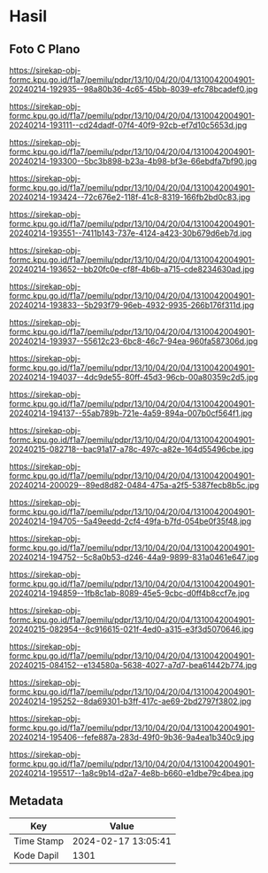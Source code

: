 # Hasil

## Foto C Plano

https://sirekap-obj-formc.kpu.go.id/f1a7/pemilu/pdpr/13/10/04/20/04/1310042004901-20240214-192935--98a80b36-4c65-45bb-8039-efc78bcadef0.jpg

https://sirekap-obj-formc.kpu.go.id/f1a7/pemilu/pdpr/13/10/04/20/04/1310042004901-20240214-193111--cd24dadf-07f4-40f9-92cb-ef7d10c5653d.jpg

https://sirekap-obj-formc.kpu.go.id/f1a7/pemilu/pdpr/13/10/04/20/04/1310042004901-20240214-193300--5bc3b898-b23a-4b98-bf3e-66ebdfa7bf90.jpg

https://sirekap-obj-formc.kpu.go.id/f1a7/pemilu/pdpr/13/10/04/20/04/1310042004901-20240214-193424--72c676e2-118f-41c8-8319-166fb2bd0c83.jpg

https://sirekap-obj-formc.kpu.go.id/f1a7/pemilu/pdpr/13/10/04/20/04/1310042004901-20240214-193551--7411b143-737e-4124-a423-30b679d6eb7d.jpg

https://sirekap-obj-formc.kpu.go.id/f1a7/pemilu/pdpr/13/10/04/20/04/1310042004901-20240214-193652--bb20fc0e-cf8f-4b6b-a715-cde8234630ad.jpg

https://sirekap-obj-formc.kpu.go.id/f1a7/pemilu/pdpr/13/10/04/20/04/1310042004901-20240214-193833--5b293f79-96eb-4932-9935-266b176f311d.jpg

https://sirekap-obj-formc.kpu.go.id/f1a7/pemilu/pdpr/13/10/04/20/04/1310042004901-20240214-193937--55612c23-6bc8-46c7-94ea-960fa587306d.jpg

https://sirekap-obj-formc.kpu.go.id/f1a7/pemilu/pdpr/13/10/04/20/04/1310042004901-20240214-194037--4dc9de55-80ff-45d3-96cb-00a80359c2d5.jpg

https://sirekap-obj-formc.kpu.go.id/f1a7/pemilu/pdpr/13/10/04/20/04/1310042004901-20240214-194137--55ab789b-721e-4a59-894a-007b0cf564f1.jpg

https://sirekap-obj-formc.kpu.go.id/f1a7/pemilu/pdpr/13/10/04/20/04/1310042004901-20240215-082718--bac91a17-a78c-497c-a82e-164d55496cbe.jpg

https://sirekap-obj-formc.kpu.go.id/f1a7/pemilu/pdpr/13/10/04/20/04/1310042004901-20240214-200029--89ed8d82-0484-475a-a2f5-5387fecb8b5c.jpg

https://sirekap-obj-formc.kpu.go.id/f1a7/pemilu/pdpr/13/10/04/20/04/1310042004901-20240214-194705--5a49eedd-2cf4-49fa-b7fd-054be0f35f48.jpg

https://sirekap-obj-formc.kpu.go.id/f1a7/pemilu/pdpr/13/10/04/20/04/1310042004901-20240214-194752--5c8a0b53-d246-44a9-9899-831a0461e647.jpg

https://sirekap-obj-formc.kpu.go.id/f1a7/pemilu/pdpr/13/10/04/20/04/1310042004901-20240214-194859--1fb8c1ab-8089-45e5-9cbc-d0ff4b8ccf7e.jpg

https://sirekap-obj-formc.kpu.go.id/f1a7/pemilu/pdpr/13/10/04/20/04/1310042004901-20240215-082954--8c916615-021f-4ed0-a315-e3f3d5070646.jpg

https://sirekap-obj-formc.kpu.go.id/f1a7/pemilu/pdpr/13/10/04/20/04/1310042004901-20240215-084152--e134580a-5638-4027-a7d7-bea61442b774.jpg

https://sirekap-obj-formc.kpu.go.id/f1a7/pemilu/pdpr/13/10/04/20/04/1310042004901-20240214-195252--8da69301-b3ff-417c-ae69-2bd2797f3802.jpg

https://sirekap-obj-formc.kpu.go.id/f1a7/pemilu/pdpr/13/10/04/20/04/1310042004901-20240214-195406--fefe887a-283d-49f0-9b36-9a4ea1b340c9.jpg

https://sirekap-obj-formc.kpu.go.id/f1a7/pemilu/pdpr/13/10/04/20/04/1310042004901-20240214-195517--1a8c9b14-d2a7-4e8b-b660-e1dbe79c4bea.jpg


## Metadata

| Key        | Value               |
| ---------- | ------------------- |
| Time Stamp | 2024-02-17 13:05:41 |
| Kode Dapil | 1301                |



